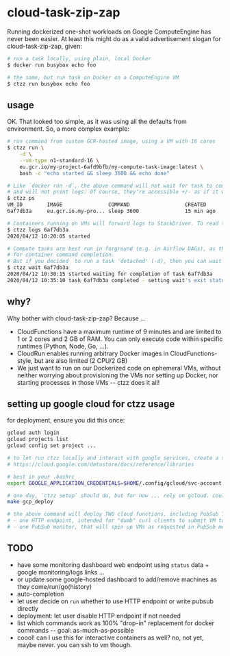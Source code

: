 # cloud-task-zip-zap

Running dockerized one-shot workloads on Google ComputeEngine has never been easier.
At least this might do as a valid advertisement slogan for cloud-task-zip-zap, given:

```bash
# run a task locally, using plain, local Docker
$ docker run busybox echo foo 

# the same, but run task on Docker on a ComputeEngine VM
$ ctzz run busybox echo foo
```

## usage

OK. That looked too simple, as it was using all the defaults from environment.
So, a more complex example:

```bash
# run command from custom GCR-hosted image, using a VM with 16 cores
$ ctzz run \
    -d \
    --vm-type n1-standard-16 \
    eu.gcr.io/my-project-6afd9bfb/my-compute-task-image:latest \
    bash -c "echo started && sleep 3600 && echo done"

# Like `docker run -d`, the above command will not wait for task to complete
# and will not print logs. Of course, they're accessible +/- as if it was plain Docker.
$ ctzz ps
VM_ID        IMAGE               COMMAND                  CREATED             STATUS
6af7db3a     eu.gcr.io.my-pro... sleep 3600               15 min ago          running

# Containers running on VMs will forward logs to StackDriver. To read those logs, like in Docker, do:
$ ctzz logs 6af7db3a
2020/04/12 10:20:05 started

# Compute tasks are best run in forground (e.g. in Airflow DAGs), as this will implicitly wait
# for container command completion. 
# But if you decided  to run a task 'detached' (-d), then you can wait for completion:
$ ctzz wait 6af7db3a
2020/04/12 10:30:15 started waiting for completion of task 6af7db3a
2020/04/12 10:35:10 task 6af7db3a completed - setting wait's exit status to the task's one: EXIT_STATUS_OK
```

## why?

Why bother with cloud-task-zip-zap? Because ...
- CloudFunctions have a maximum runtime of 9 minutes and are limited to 1 or 2 cores and 2 GB of RAM.
  You can only execute code within specific runtimes (Python, Node, Go, ...).
- CloudRun enables running arbitrary Docker images in CloudFunctions-style, but are also limited (2 CPU/2 GB)
- We just want to run on our Dockerized code on ephemeral VMs, without neither worrying about provisioning
  the VMs nor setting up Docker, nor starting processes in those VMs -- ctzz does it all!

## setting up google cloud for ctzz usage

for deployment, ensure you did this once:
```bash
gcloud auth login
gcloud projects list
gcloud config set project ... 

# to let run ctzz locally and interact with google services, create a svc account as in
# https://cloud.google.com/datastore/docs/reference/libraries

# best in your .bashrc
export GOOGLE_APPLICATION_CREDENTIALS=$HOME/.config/gcloud/svc-account.json

# one day, `ctzz setup` should do, but for now ... rely on gcloud. could use docker image...
make gcp_deploy

# the above command will deploy TWO cloud functions, including PubSub Topic and subscription:
# - one HTTP endpoint, intended for "dumb" curl clients to submit VM tasks (by writing PubSub message)
# - one PubSub monitor, that will spin up VMs as requested in PubSub messages
```

## TODO

- have some monitoring dashboard web endpoint using `status` data + google monitoring/logs links ... 
- or update some google-hosted dashboard to add/remove machines as they come/run/go(history)
- auto-completion
- let user decide on `run` whether to use HTTP endpoint or write pubsub directly
- deployment: let user disable HTTP endpoint if not needed
- list which commands work as 100% "drop-in" replacement for docker commands -- goal: as-much-as-possible
- coool! can I use this for interactive containers as well? no, not yet, maybe never. you can ssh to vm though.